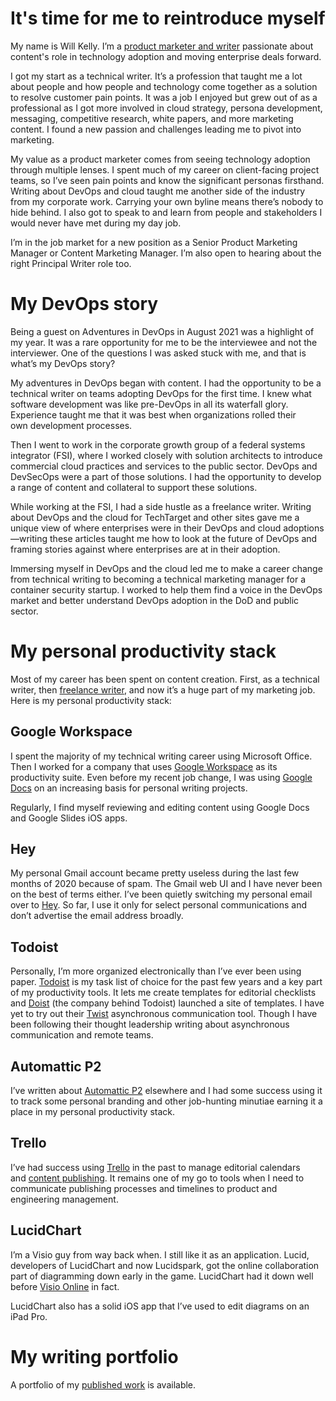# It's time for me to reintroduce myself

My name is Will Kelly. I’m a [product marketer and writer](https://www.linkedin.com/in/willkelly/) passionate about content's role in technology adoption and moving enterprise deals forward. 

I got my start as a technical writer. It’s a profession that taught me a lot about people and how people and technology come together as a solution to resolve customer pain points. It was a job I enjoyed but grew out of as a professional as I got more involved in cloud strategy, persona development, messaging, competitive research, white papers, and more marketing content. I found a new passion and challenges leading me to pivot into marketing. 

My value as a product marketer comes from seeing technology adoption through multiple lenses. I spent much of my career on client-facing project teams, so I’ve seen pain points and know the significant personas firsthand. Writing about DevOps and cloud taught me another side of the industry from my corporate work. Carrying your own byline means there’s nobody to hide behind. I also got to speak to and learn from people and stakeholders I would never have met during my day job. 
 
I’m in the job market for a new position as a Senior Product Marketing Manager or Content Marketing Manager. I’m also open to hearing about the right Principal Writer role too. 

# My DevOps story
Being a guest on Adventures in DevOps in August 2021 was a highlight of my year. It was a rare opportunity for me to be the interviewee and not the interviewer. One of the questions I was asked stuck with me, and that is what’s my DevOps story?

My adventures in DevOps began with content. I had the opportunity to be a technical writer on teams adopting DevOps for the first time. I knew what software development was like pre-DevOps in all its waterfall glory. Experience taught me that it was best when organizations rolled their own development processes.

Then I went to work in the corporate growth group of a federal systems integrator (FSI), where I worked closely with solution architects to introduce commercial cloud practices and services to the public sector. DevOps and DevSecOps were a part of those solutions. I had the opportunity to develop a range of content and collateral to support these solutions.

While working at the FSI, I had a side hustle as a freelance writer. Writing about DevOps and the cloud for TechTarget and other sites gave me a unique view of where enterprises were in their DevOps and cloud adoptions—writing these articles taught me how to look at the future of DevOps and framing stories against where enterprises are at in their adoption.

Immersing myself in DevOps and the cloud led me to make a career change from technical writing to becoming a technical marketing manager for a container security startup. I worked to help them find a voice in the DevOps market and better understand DevOps adoption in the DoD and public sector.

# My personal productivity stack

Most of my career has been spent on content creation. First, as a technical writer, then [freelance writer](https://willkelly.cloud/published-work/), and now it’s a huge part of my marketing job. Here is my personal productivity stack:

## Google Workspace

I spent the majority of my technical writing career using Microsoft Office. Then I worked for a company that uses [Google Workspace](https://workspace.google.com/) as its productivity suite. Even before my recent job change, I was using [Google Docs](https://docs.google.com/) on an increasing basis for personal writing projects.

Regularly, I find myself reviewing and editing content using Google Docs and Google Slides iOS apps.

## Hey

My personal Gmail account became pretty useless during the last few months of 2020 because of spam. The Gmail web UI and I have never been on the best of terms either. I’ve been quietly switching my personal email over to [Hey](https://hey.com/). So far, I use it only for select personal communications and don’t advertise the email address broadly.

## Todoist

Personally, I’m more organized electronically than I’ve ever been using paper. [Todoist](https://todoist.com/) is my task list of choice for the past few years and a key part of my productivity tools. It lets me create templates for editorial checklists and [Doist](https://doist.com/) (the company behind Todoist) launched a site of templates. I have yet to try out their [Twist](https://twist.com/) asynchronous communication tool. Though I have been following their thought leadership writing about asynchronous communication and remote teams.

## Automattic P2

I’ve written about [Automattic P2](https://wordpress.com/p2/) elsewhere and I had some success using it to track some personal branding and other job-hunting minutiae earning it a place in my personal productivity stack.

## Trello

I’ve had success using [Trello](https://trello.com/en-US) in the past to manage editorial calendars and [content publishing](https://willkelly.medium.com/using-trello-for-managing-editorial-projects-db27f78cac29). It remains one of my go to tools when I need to communicate publishing processes and timelines to product and engineering management.

## LucidChart

I’m a Visio guy from way back when. I still like it as an application. Lucid, developers of LucidChart and now Lucidspark, got the online collaboration part of diagramming down early in the game. LucidChart had it down well before [Visio Online](https://www.microsoft.com/en-us/microsoft-365/blog/2017/03/01/visio-online-anywhere-anytime-access-to-your-diagrams/) in fact.

LucidChart also has a solid iOS app that I’ve used to edit diagrams on an iPad Pro.

# My writing portfolio

A portfolio of my [published work](https://authory.com/willkelly) is available.
